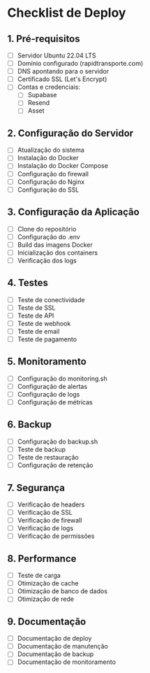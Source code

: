 # Checklist de Deploy

## 1. Pré-requisitos
- [ ] Servidor Ubuntu 22.04 LTS
- [ ] Domínio configurado (rapidtransporte.com)
- [ ] DNS apontando para o servidor
- [ ] Certificado SSL (Let's Encrypt)
- [ ] Contas e credenciais:
  - [ ] Supabase
  - [ ] Resend
  - [ ] Asset

## 2. Configuração do Servidor
- [ ] Atualização do sistema
- [ ] Instalação do Docker
- [ ] Instalação do Docker Compose
- [ ] Configuração do firewall
- [ ] Configuração do Nginx
- [ ] Configuração do SSL

## 3. Configuração da Aplicação
- [ ] Clone do repositório
- [ ] Configuração do .env
- [ ] Build das imagens Docker
- [ ] Inicialização dos containers
- [ ] Verificação dos logs

## 4. Testes
- [ ] Teste de conectividade
- [ ] Teste de SSL
- [ ] Teste de API
- [ ] Teste de webhook
- [ ] Teste de email
- [ ] Teste de pagamento

## 5. Monitoramento
- [ ] Configuração do monitoring.sh
- [ ] Configuração de alertas
- [ ] Configuração de logs
- [ ] Configuração de métricas

## 6. Backup
- [ ] Configuração do backup.sh
- [ ] Teste de backup
- [ ] Teste de restauração
- [ ] Configuração de retenção

## 7. Segurança
- [ ] Verificação de headers
- [ ] Verificação de SSL
- [ ] Verificação de firewall
- [ ] Verificação de logs
- [ ] Verificação de permissões

## 8. Performance
- [ ] Teste de carga
- [ ] Otimização de cache
- [ ] Otimização de banco de dados
- [ ] Otimização de rede

## 9. Documentação
- [ ] Documentação de deploy
- [ ] Documentação de manutenção
- [ ] Documentação de backup
- [ ] Documentação de monitoramento 